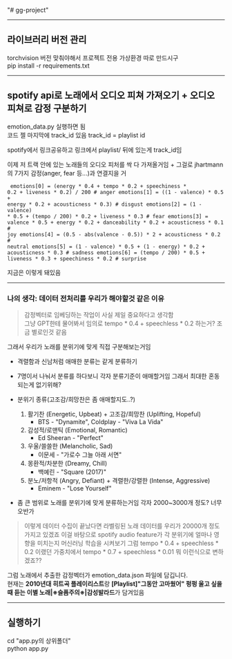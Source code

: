"# gg-project" 

*****

## 라이브러리 버전 관리

torchvision 버전 맞춰야해서 프로젝트 전용 가상환경 따로 만드시구   
pip install -r requirements.txt   

*****

## spotify api로 노래에서 오디오 피쳐 가져오기 + 오디오 피쳐로 감정 구분하기

emotion_data.py 실행하면 됨   
코드 젤 마지막에 track_id 있음 track_id = playlist id   

spotify에서 링크공유하고 링크에서 playlist/ 뒤에 있는게 track_id임   
   
이제 저 트랙 안에 있는 노래들의 오디오 피처를 싹 다 가져올거임 + 그걸로 jhartmann의 7가지 감정(anger, fear 등...)과 연결지을 거   
    <pre><code>
    emotions[0] = (energy * 0.4 + tempo * 0.2 + speechiness * 0.2 + liveness * 0.2) / 200  # anger
    emotions[1] = ((1 - valence) * 0.5 + energy * 0.2 + acousticness * 0.3)  # disgust
    emotions[2] = (1 - valence) * 0.5 + (tempo / 200) * 0.2 + liveness * 0.3  # fear
    emotions[3] = valence * 0.5 + energy * 0.2 + danceability * 0.2 + acousticness * 0.1  # joy
    emotions[4] = (0.5 - abs(valence - 0.5)) * 2 + acousticness * 0.2  # neutral
    emotions[5] = (1 - valence) * 0.5 + (1 - energy) * 0.2 + acousticness * 0.3  # sadness
    emotions[6] = (tempo / 200) * 0.5 + liveness * 0.3 + speechiness * 0.2  # surprise
    </code></pre>
지금은 이렇게 돼있음   

*****

### 나의 생각: 데이터 전처리를 우리가 해야할것 같은 이유

> 감정벡터로 임베딩하는 작업이 사실 제일 중요하다고 생각함   
> 그냥 GPT한테 물어봐서 임의로 tempo * 0.4 + speechless * 0.2 하는거? 조금 별로인것 같음   
   
그래서 우리가 노래를 분위기에 맞게 직접 구분해보는거임   
- 격렬함과 신남처럼 애매한 분류는 같게 분류하기 
- 7명이서 나눠서 분류를 하다보니 각자 분류기준이 애매할거임 그래서 최대한 혼동되는게 없기위해? 
- 분위기 종류(고조감/희망찬은 좀 애매할지도..?)
    1. 활기찬 (Energetic, Upbeat) + 고조감/희망찬 (Uplifting, Hopeful)
        - BTS - "Dynamite", Coldplay - "Viva La Vida"
    2. 감성적/로맨틱 (Emotional, Romantic)
        -  Ed Sheeran - "Perfect"
    3. 우울/쓸쓸한 (Melancholic, Sad)
        - 이문세 - "가로수 그늘 아래 서면"
    4. 몽환적/차분한 (Dreamy, Chill)
        - 백예린 - "Square (2017)"
    5. 분노/저항적 (Angry, Defiant) + 격렬한/강렬한 (Intense, Aggressive)
        - Eminem - "Lose Yourself"

- 좀 큰 범위로 노래를 분위기에 맞게 분류하는거임 각자 2000~3000개 정도? 너무 오반가

> 이렇게 데이터 수집이 끝났다면 라벨링된 노래 데이터를 우리가 20000개 정도 가지고 있겠죠
> 이걸 바탕으로 spotify audio feature가 각 분위기에 얼마나 영향을 미치는지 머신러닝 학습을 시켜보기 
> 그럼 tempo * 0.4 + speechless * 0.2 이랬던 가중치에서 tempo * 0.7 + speechless * 0.01 뭐 이런식으로 변하겠죠??

그럼 노래에서 추출한 감정벡터가 emotion_data.json 파일에 담깁니다.   
현재는 **2010년대 히트곡 플레이리스트**랑 **[Playlist]"그동안 고마웠어" 펑펑 울고 싶을때 듣는 이별 노래|※슬픔주의※|감성발라드**가 담겨있음

*****

## 실행하기

cd "app.py의 상위폴더"   
python app.py